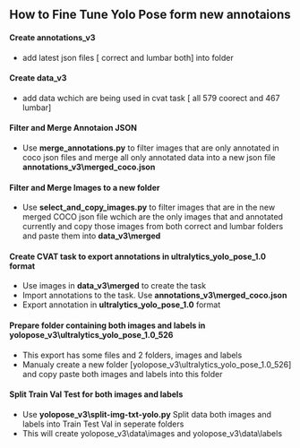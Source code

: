 ## How to Fine Tune Yolo Pose form new annotaions

#### Create annotations_v3
- add latest json files [ correct and lumbar both] into folder
#### Create data_v3
- add data wchich are being used in cvat task [ all 579 coorect and 467 lumbar]

#### Filter and Merge Annotaion JSON
- Use __merge_annotations.py__ to filter images that are only annotated in coco json files and merge all only annotated data into a new json file __annotations_v3\merged_coco.json__

#### Filter and Merge Images to a new folder
- Use __select_and_copy_images.py__ to filter images that are in the new merged COCO json file wchich are the only images that and annotated currently and copy those images from both correct and lumbar folders and paste them into __data_v3\merged__

#### Create CVAT task to export annotations in ultralytics_yolo_pose_1.0 format
- Use images in __data_v3\merged__ to create the task 
- Import annotations to the task. Use __annotations_v3\merged_coco.json__
- Export annotation in __ultralytics_yolo_pose_1.0__ format

#### Prepare folder containing both images and labels in yolopose_v3\ultralytics_yolo_pose_1.0_526
- This export has some files and 2 folders, images and labels
- Manualy create a new folder [yolopose_v3\ultralytics_yolo_pose_1.0_526] and copy paste both images and labels into this folder

#### Split Train Val Test for both images and labels
- Use __yolopose_v3\split-img-txt-yolo.py__ Split data both images and labels into Train Test Val in seperate folders
- This will create yolopose_v3\data\images and yolopose_v3\data\labels




